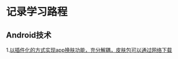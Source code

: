 # 记录学习路程

## Android技术
1.[以插件化的方式实现app换肤功能，充分解耦，皮肤包可以通过网络下载](https://github.com/laomayuxiaoma/skin.git)
